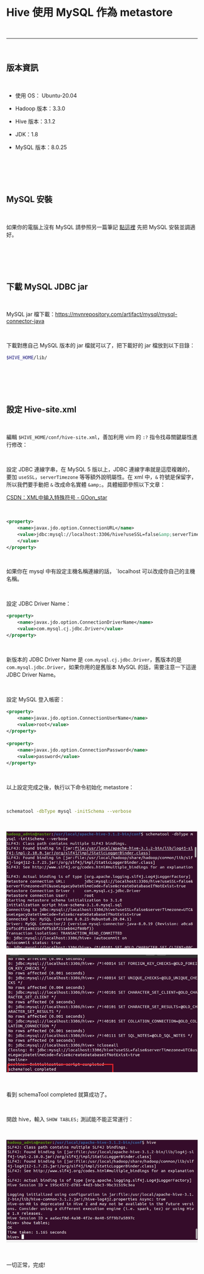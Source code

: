 # Hive 使用 MySQL 作為 metastore

<br>    

--------------------------------

<br>

## 版本資訊

<br>

* 使用 OS： Ubuntu-20.04

* Hadoop 版本：3.3.0 

* Hive 版本：3.1.2

* JDK：1.8

* MySQL 版本：8.0.25

<br>
<br>
<br>
<br>

## MySQL 安裝

<br>

如果你的電腦上沒有 MySQL 請參照另一篇筆記 [點這裡](https://github.com/Johnny1110/Problem_Solving_Collection/blob/master/DB/MySQL_install/README.md) 先把 MySQL 安裝並調適好。

<br>
<br>
<br>
<br>


## 下載 MySQL JDBC jar

<br>

MySQL jar 檔下載：https://mvnrepository.com/artifact/mysql/mysql-connector-java

<br>

下載對應自己 MySQL 版本的 jar 檔就可以了，把下載好的 jar 檔放到以下目錄：

```bash
$HIVE_HOME/lib/
```

<br>
<br>
<br>
<br>

## 設定 Hive-site.xml

<br>

編輯 `$HIVE_HOME/conf/hive-site.xml`，善加利用 vim 的 `:?` 指令找尋關鍵屬性進行修改：

<br>

設定 JDBC 連線字串，在 MySQL 5 版以上，JDBC 連線字串就是這麼複雜的，要加 `useSSL`，`serverTimezone` 等等額外說明屬性。在 xml 中，`&` 符號是保留字，所以我們要手動把 `&` 改成命名實體 `&amp;`。具體細節參照以下文章：

[CSDN：XML中输入特殊符号 - GOon_star](https://blog.csdn.net/GOon_star/article/details/49636505)

<br>

```xml
<property>
    <name>javax.jdo.option.ConnectionURL</name>
    <value>jdbc:mysql://localhost:3306/hive?useSSL=false&amp;serverTimezone=UTC&amp;useLegacyDatetimeCode=false&amp;createDatabaseIfNotExist=true
    </value>
</property>
```

<br>

如果你在 mysql 中有設定主機名稱連線的話， `localhost 可以改成你自己的主機名稱。

<br>

設定 JDBC Driver Name：

```xml
<property>
    <name>javax.jdo.option.ConnectionDriverName</name>
    <value>com.mysql.cj.jdbc.Driver</value>
</property>
```

<br>

新版本的 JDBC Driver Name 是 `com.mysql.cj.jdbc.Driver`，舊版本的是 `com.mysql.jdbc.Driver`，如果你用的是舊版本 MySQL 的話，需要注意一下這邊 JDBC Driver Name。

<br>

設定 MySQL 登入帳密：

```xml
<property>
    <name>javax.jdo.option.ConnectionUserName</name>
    <value>root</value>
</property>

<property>
    <name>javax.jdo.option.ConnectionPassword</name>
    <value>password</value>
</property>
```

<br>

以上設定完成之後，執行以下命令初始化 metastore：

<br>

```bash
schematool -dbType mysql -initSchema --verbose
```

<br>

![1](imgs/1.jpg)

![2](imgs/2.jpg)

<br>

看到 schemaTool completed 就算成功了。

<br>

開啟 hive，輸入 `SHOW TABLES;` 測試能不能正常運行：

<br>

![3](imgs/3.jpg)

<br>

一切正常，完成!






